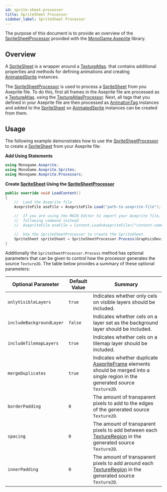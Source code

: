 ```yaml
---
id: sprite-sheet-processor
title: SpriteSheet Processor
sidebar_label: SpriteSheet Processor
---
```


The purpose of this document is to provide an overview of the [SpriteSheetProcessor](../api/MonoGame.Aseprite/Content/Processors/SpriteSheetProcessor/SpriteSheetProcessor.md) provided with the [MonoGame.Aseprite](../api/MonoGame.Aseprite/MonoGame.Aseprite.md) library.

## Overview

A [SpriteSheet](../api/MonoGame.Aseprite/Sprites/SpriteSheet/SpriteSheet.md) is a wrapper around a [TextureAtlas](../api/MonoGame.Aseprite/Sprites/TextureAtlas/TextureAtlas.md). that contains additional properties and methods for defining animations and creating [AnimatedSprite](../api/MonoGame.Aseprite/Sprites/AnimatedSprite/AnimatedSprite.md) instances.

The [SpriteSheetProcessor](../api/MonoGame.Aseprite/Content/Processors/SpriteSheetProcessor/SpriteSheetProcessor.md) is used to process a [SpriteSheet](../api/MonoGame.Aseprite/Sprites/SpriteSheet/SpriteSheet.md) from you Aseprite file. To do this, first all frames in the Aseprite file are processed as a [TextureAtlas](../api/MonoGame.Aseprite/Sprites/TextureAtlas/TextureAtlas.md). using the [TextureAtlasProcessor](../api/MonoGame.Aseprite/Content/Processors/TextureAtlasProcessor/TextureAtlasProcessor.md). Next, all tags that you defined in your Aseprite file are then processed as [AnimationTag](../api/MonoGame.Aseprite/Sprites/AnimationTag/AnimationTag.md) instances and added to the [SpriteSheet](../api/MonoGame.Aseprite/Sprites/SpriteSheet/SpriteSheet.md) so [AnimatedSprite](../api/MonoGame.Aseprite/Sprites/AnimatedSprite/AnimatedSprite.md) instances can be created from them.

## Usage

The following example demonstrates how to use the [SpriteSheetProcessor](../api/MonoGame.Aseprite/Content/Processors/SpriteSheetProcessor/SpriteSheetProcessor.md) to create a [SpriteSheet](../api/MonoGame.Aseprite/Sprites/SpriteSheet/SpriteSheet.md) from your Aseprite file:

**Add Using Statements**

```cs
using Monogame.Aseprite;
using MonoGame.Aseprite.Sprites;
using Monogame.Aseprite.Processors;
```

**Create [SpriteSheet](../api/MonoGame.Aseprite/Sprites/SpriteSheet/SpriteSheet.md) Using the [SpriteSheetProcessor](../api/MonoGame.Aseprite/Content/Processors/SpriteSheetProcessor/SpriteSheetProcessor.md)**

```cs
public override void LoadContent()
{
    //  Load the Aseprite file
    AsepriteFile aseFile = AsepriteFile.Load("path-to-aseprite-file");

    //  If you are using the MGCB Editor to import your Aseprite file, use the
    //  following command instead
    //  AsepriteFile aseFile = Content.Load<AsepriteFile>("content-name");

    //  Use the SpriteSheetProcessor to create the SpriteSheet.
    SpriteSheet spriteSheet = SpriteSheetProcessor.Process(GraphicsDevice, aseFile);
}
```

Additionally the `SpriteSheetProcessor.Process` method has optional parameters that can be given to control how the processor generates the source `Texture2D`. The table below provides a summary of these optional parameters:

| Optional Parameter       | Default Value | Summary                                                                                                                         |
| ------------------------ | ------------- | ------------------------------------------------------------------------------------------------------------------------------- |
| `onlyVisibleLayers`      | `true`        | Indicates whether only cels on visible layers should be included.                                                               |
| `includeBackgroundLayer` | `false`       | Indicates whether cels on a layer set as the background layer should be included.                                               |
| `includeTilemapLayers`   | `true`        | Indicates whether cels on a tilemap layer should be included.                                                                   |
| `mergeDuplicates`        | `true`        | Indicates whether duplicate [AsepriteFrame](../api/MonoGame.Aseprite/AsepriteTypes/AsepriteFrame/AsepriteFrame.md)  elements should be merged into a single region in the generated source `Texture2D`. |
| `borderPadding`          | `0`           | The amount of transparent pixels to add to the edges of the generated source `Texture2D`.                                       |
| `spacing`                | `0`           | The amount of transparent pixels to add between each [TextureRegion](../api/MonoGame.Aseprite/TextureRegion/TextureRegion.md) in the generated source `Texture2D`.                       |
| `innerPadding`           | `0`           | The amount of transparent pixels to add around each [TextureRegion](../api/MonoGame.Aseprite/TextureRegion/TextureRegion.md) in the generated source `Texture2D`.                        |

